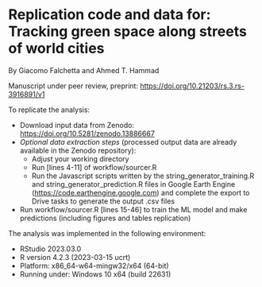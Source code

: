 # Replication code and data for: Tracking green space along streets of world cities

By Giacomo Falchetta and Ahmed T. Hammad 

Manuscript under peer review, preprint: https://doi.org/10.21203/rs.3.rs-3916891/v1

To replicate the analysis:

- Download input data from Zenodo: https://doi.org/10.5281/zenodo.13886667
- *Optional data extraction steps* (processed output data are already available in the Zenodo repository):
     - Adjust your working directory
     - Run [lines 4-11] of workflow/sourcer.R
     - Run the Javascript scripts written by the string_generator_training.R and string_generator_prediction.R files in Google Earth Engine (https://code.earthengine.google.com) and complete the export to Drive tasks to generate the output .csv files
- Run workflow/sourcer.R [lines 15-46] to train the ML model and make predictions (including figures and tables replication)

The analysis was implemented in the following environment:
- RStudio 2023.03.0
- R version 4.2.3 (2023-03-15 ucrt)
- Platform: x86_64-w64-mingw32/x64 (64-bit)
- Running under: Windows 10 x64 (build 22631)

